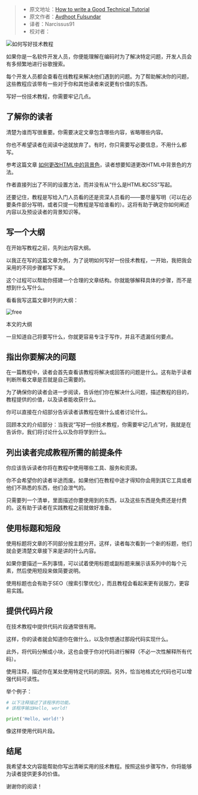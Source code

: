 > -  原文地址：[How to write a Good Technical Tutorial](https://www.freecodecamp.org/news/how-to-write-a-good-technical-tutorial/)
> -  原文作者：[Avdhoot Fulsundar](https://www.freecodecamp.org/news/author/avdhoot/)
> -  译者：Narcissus91
> -  校对者：

![如何写好技术教程](https://www.freecodecamp.org/news/content/images/size/w2000/2022/09/Gradient-Modern-Digital-Marketing-Facebook-Cover--14-.png)

如果你是一名软件开发人员，你便能理解在编码时为了解决特定问题，开发人员会有多频繁地进行谷歌搜索。

每个开发人员都会查看在线教程来解决他们遇到的问题。为了帮助解决你的问题，这些教程应该带有一些对于你和其他读者来说更有价值的东西。

写好一份技术教程，你需要牢记几点。

## 了解你的读者

清楚为谁而写很重要。你需要决定文章包含哪些内容，省略哪些内容。

你也不希望读者在阅读中途就放弃了。有时，你只需要写必要信息，不用什么都写。

参考这篇文章 [如何更改HTML中的背景色](https://www.freecodecamp.org/news/html-background-color-change-bg-color-tutorial/)，读者想要知道更改HTML中背景色的方法。

作者直接列出了不同的设置方法，而并没有从“什么是HTML和CSS”写起。

还要记住，教程是写给入门人员看的还是资深人员看的——要尽量写明（可以在必要条件部分写明，或者只提一句教程是写给谁看的）。这将有助于确定你如何阐述内容以及预设读者的背景知识等。

## 写一个大纲

在开始写教程之前，先列出内容大纲。

以我正在写的这篇文章为例，为了说明如何写好一份技术教程，一开始，我把我会采用的不同步骤都写下来。

这个过程可以帮助你搭建一个合理的文章结构。你就能够解释具体的步骤，而不是想到什么写什么。

看看我写这篇文章时列的大纲：

![free](https://www.freecodecamp.org/news/content/images/2022/09/free.PNG)

本文的大纲

一旦知道自己将要写什么，你就更容易专注于写作，并且不遗漏任何要点。

## 指出你要解决的问题

在一篇教程中，读者会首先查看该教程将解决或回答的问题是什么。这有助于读者判断所看文章是否就是自己需要的。

为了确保你的读者会进一步阅读，告诉他们你在解决什么问题，描述教程的目的，教程提供的价值，以及读者能收获什么。

你可以直接在介绍部分告诉读者该教程在做什么或者讨论什么。

回顾本文的介绍部分：当我说“写好一份技术教程，你需要牢记几点”时，我就是在告诉你，我们将讨论什么以及你将学到什么。

## 列出读者完成教程所需的前提条件

你应该告诉读者你将在教程中使用哪些工具、服务和资源。

你不会希望你的读者半途而废。如果他们在教程中途才得知你会用到其它工具或者他们不熟悉的东西，他们会泄气的。

只需要列一个清单，里面描述你要使用到的东西，以及这些东西是免费还是付费的。这有助于读者在实践教程之前就做好准备。

## 使用标题和短段

使用标题将文章的不同部分按主题分开。这样，读者每次看到一个新的标题，他们就会更清楚文章接下来是讲的什么内容。

如果你要描述一系列事情，可以试着使用标题或副标题来展示该系列中的每个元素，然后使用短段来做简要说明。

使用标题也会有助于SEO（搜索引擎优化），而且教程会看起来更有说服力，更容易实践。

## 提供代码片段

在技术教程中提供代码片段通常很有用。

这样，你的读者就会知道你在做什么，以及你想通过那段代码实现什么。

此外，将代码分解成小块，这也会便于你对代码进行解释（不必一次性解释所有代码）。

使用注释，描述你在某处使用特定代码的原因。另外，恰当地格式化代码也可以增强代码可读性。

举个例子：

```Python
# 以下注释描述了该程序的功能。
# 该程序输出Hello, world!

print('Hello, world!')
```

像这样使用代码片段。

## 结尾

我希望本文内容能帮助你写出清晰实用的技术教程。按照这些步骤写作，你将能够为读者提供更多的价值。

谢谢你的阅读！

